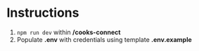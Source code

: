# Instructions
1. `npm run dev` within <b>/cooks-connect</b>
2. Populate <strong>.env</strong> with credentials using template <b>.env.example</b>
